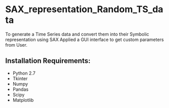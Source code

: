 # SAX_representation_Random_TS_data
 To generate a Time Series data and convert them into their Symbolic representation using SAX 
 Applied a GUI interface to get custom parameters from User.
 
 ## Installation Requirements:
-  Python 2.7
-  Tkinter
-  Numpy
-  Pandas
-  Scipy
-  Matplotlib
